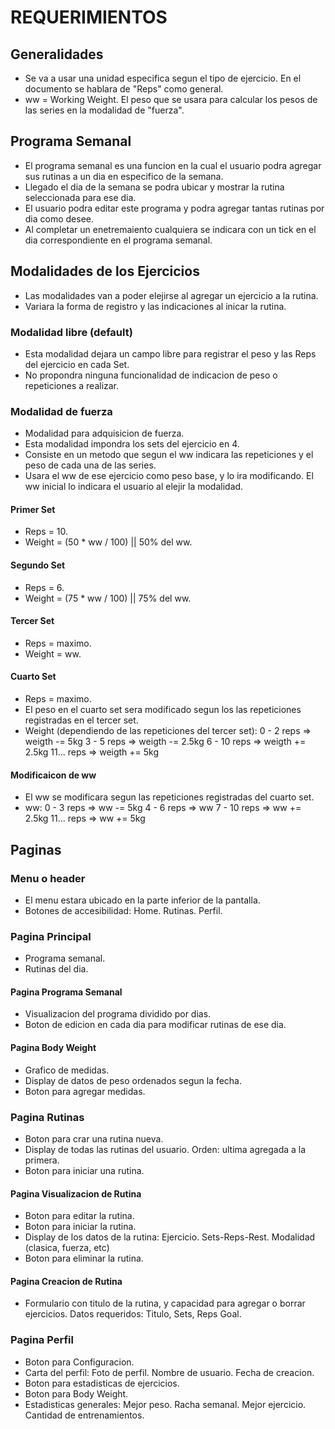# REQUERIMIENTOS
## Generalidades
- Se va a usar una unidad especifica segun el tipo de ejercicio. En el documento se hablara de "Reps" como general.
- ww = Working Weight. El peso que se usara para calcular los pesos de las series en la modalidad de "fuerza".


## Programa Semanal
- El programa semanal es una funcion en la cual el usuario podra agregar sus rutinas a un dia en especifico de la semana.
- Llegado el dia de la semana se podra ubicar y mostrar la rutina seleccionada para ese dia.
- El usuario podra editar este programa y podra agregar tantas rutinas por dia como desee.
- Al completar un enetremaiento cualquiera se indicara con un tick en el dia correspondiente en el programa semanal.


## Modalidades de los Ejercicios
- Las modalidades van a poder elejirse al agregar un ejercicio a la rutina.
- Variara la forma de registro y las indicaciones al inicar la rutina.

### Modalidad libre (default)
- Esta modalidad dejara un campo libre para registrar el peso y las Reps del ejercicio en cada Set.
- No propondra ninguna funcionalidad de indicacion de peso o repeticiones a realizar.

### Modalidad de fuerza
- Modalidad para adquisicion de fuerza.
- Esta modalidad impondra los sets del ejercicio en 4.
- Consiste en un metodo que segun el ww indicara las repeticiones y el peso de cada una de las series.
- Usara el ww de ese ejercicio como peso base, y lo ira modificando. El ww inicial lo indicara el usuario al elejir la modalidad.
#### Primer Set
- Reps = 10.
- Weight = (50 * ww / 100)  ||  50% del ww.
#### Segundo Set
- Reps = 6.
- Weight = (75 * ww / 100)  ||  75% del ww.
#### Tercer Set
- Reps = maximo.
- Weight = ww.
#### Cuarto Set
- Reps = maximo.
- El peso en el cuarto set sera modificado segun los las repeticiones registradas en el tercer set.
- Weight (dependiendo de las repeticiones del tercer set):
    0 - 2 reps => weigth -= 5kg
    3 - 5 reps => weigth -= 2.5kg
    6 - 10 reps => weigth += 2.5kg
    11... reps => weigth += 5kg
#### Modificaicon de ww
- El ww se modificara segun las repeticiones registradas del cuarto set.
- ww: 
    0 - 3 reps => ww -= 5kg
    4 - 6 reps => ww
    7 - 10 reps => ww += 2.5kg
    11... reps => ww += 5kg
    


## Paginas
### Menu o header
- El menu estara ubicado en la parte inferior de la pantalla.
- Botones de accesibilidad:
    Home.
    Rutinas.
    Perfil.


### Pagina Principal
- Programa semanal.
- Rutinas del dia.
#### Pagina Programa Semanal
- Visualizacion del programa dividido por dias.
- Boton de edicion en cada dia para modificar rutinas de ese dia.
#### Pagina Body Weight
- Grafico de medidas.
- Display de datos de peso ordenados segun la fecha.
- Boton para agregar medidas.


### Pagina Rutinas
- Boton para crar una rutina nueva.
- Display de todas las rutinas del usuario. Orden: ultima agregada a la primera.
- Boton para iniciar una rutina.
#### Pagina Visualizacion de Rutina
- Boton para editar la rutina.
- Boton para iniciar la rutina.
- Display de los datos de la rutina:
    Ejercicio.
    Sets-Reps-Rest.
    Modalidad (clasica, fuerza, etc)
- Boton para eliminar la rutina.
#### Pagina Creacion de Rutina
- Formulario con titulo de la rutina, y capacidad para agregar o borrar ejercicios. Datos requeridos: Titulo, Sets, Reps Goal.


### Pagina Perfil
- Boton para Configuracion.
- Carta del perfil: 
    Foto de perfil.
    Nombre de usuario.
    Fecha de creacion.
- Boton para estadisticas de ejercicios.
- Boton para Body Weight.
- Estadisticas generales:
    Mejor peso.
    Racha semanal.
    Mejor ejercicio.
    Cantidad de entrenamientos.
